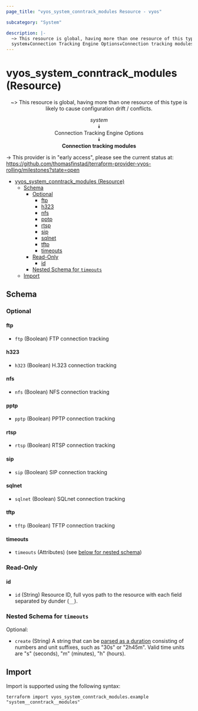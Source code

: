 ```yaml
---
page_title: "vyos_system_conntrack_modules Resource - vyos"

subcategory: "System"

description: |-
  ~> This resource is global, having more than one resource of this type is likely to cause configuration drift / conflicts.
  system⯯Connection Tracking Engine Options⯯Connection tracking modules
---
```


# vyos_system_conntrack_modules (Resource)
<center>

~> This resource is global, having more than one resource of this type is likely to cause configuration drift / conflicts.

*system*  
⯯  
Connection Tracking Engine Options  
⯯  
**Connection tracking modules**


</center>

-> This provider is in "early access", please see the current status at: https://github.com/thomasfinstad/terraform-provider-vyos-rolling/milestones?state=open

<!--TOC-->

- [vyos_system_conntrack_modules (Resource)](#vyos_system_conntrack_modules-resource)
  - [Schema](#schema)
    - [Optional](#optional)
      - [ftp](#ftp)
      - [h323](#h323)
      - [nfs](#nfs)
      - [pptp](#pptp)
      - [rtsp](#rtsp)
      - [sip](#sip)
      - [sqlnet](#sqlnet)
      - [tftp](#tftp)
      - [timeouts](#timeouts)
    - [Read-Only](#read-only)
      - [id](#id)
    - [Nested Schema for `timeouts`](#nested-schema-for-timeouts)
  - [Import](#import)

<!--TOC-->

<!-- schema generated by tfplugindocs -->
## Schema

### Optional

#### ftp
- `ftp` (Boolean) FTP connection tracking
#### h323
- `h323` (Boolean) H.323 connection tracking
#### nfs
- `nfs` (Boolean) NFS connection tracking
#### pptp
- `pptp` (Boolean) PPTP connection tracking
#### rtsp
- `rtsp` (Boolean) RTSP connection tracking
#### sip
- `sip` (Boolean) SIP connection tracking
#### sqlnet
- `sqlnet` (Boolean) SQLnet connection tracking
#### tftp
- `tftp` (Boolean) TFTP connection tracking
#### timeouts
- `timeouts` (Attributes) (see [below for nested schema](#nestedatt--timeouts))

### Read-Only

#### id
- `id` (String) Resource ID, full vyos path to the resource with each field separated by dunder (`__`).

<a id="nestedatt--timeouts"></a>
### Nested Schema for `timeouts`

Optional:

- `create` (String) A string that can be [parsed as a duration](https://pkg.go.dev/time#ParseDuration) consisting of numbers and unit suffixes, such as &#34;30s&#34; or &#34;2h45m&#34;. Valid time units are &#34;s&#34; (seconds), &#34;m&#34; (minutes), &#34;h&#34; (hours).

## Import

Import is supported using the following syntax:

```shell
terraform import vyos_system_conntrack_modules.example "system__conntrack__modules"
```
